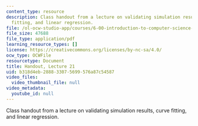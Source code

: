 ```yaml
---
content_type: resource
description: Class handout from a lecture on validating simulation results, curve
  fitting, and linear regression.
file: /ol-ocw-studio-app/courses/6-00-introduction-to-computer-science-and-programming-fall-2008/b318d4eb288833075699576a87c54587_lec21.pdf
file_size: 47688
file_type: application/pdf
learning_resource_types: []
license: https://creativecommons.org/licenses/by-nc-sa/4.0/
ocw_type: OCWFile
resourcetype: Document
title: Handout, Lecture 21
uid: b318d4eb-2888-3307-5699-576a87c54587
video_files:
  video_thumbnail_file: null
video_metadata:
  youtube_id: null
---
```

Class handout from a lecture on validating simulation results, curve fitting, and linear regression.